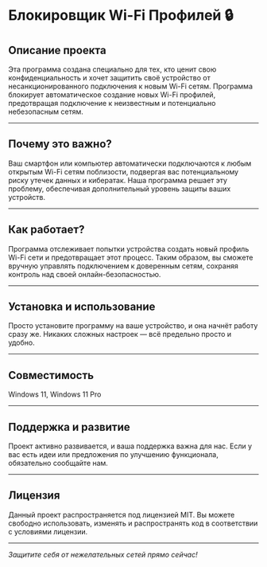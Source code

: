 # Блокировщик Wi-Fi Профилей 🔒

## Описание проекта

Эта программа создана специально для тех, кто ценит свою конфиденциальность и хочет защитить своё устройство от несанкционированного подключения к новым Wi-Fi сетям. Программа блокирует автоматическое создание новых Wi-Fi профилей, предотвращая подключение к неизвестным и потенциально небезопасным сетям.

---

## Почему это важно?

Ваш смартфон или компьютер автоматически подключаются к любым открытым Wi-Fi сетям поблизости, подвергая вас потенциальному риску утечек данных и кибератак. Наша программа решает эту проблему, обеспечивая дополнительный уровень защиты ваших устройств.

---

## Как работает?

Программа отслеживает попытки устройства создать новый профиль Wi-Fi сети и предотвращает этот процесс. Таким образом, вы сможете вручную управлять подключением к доверенным сетям, сохраняя контроль над своей онлайн-безопасностью.

---

## Установка и использование

Просто установите программу на ваше устройство, и она начнёт работу сразу же. Никаких сложных настроек — всё предельно просто и удобно.

---

## Совместимость

Windows 11, Windows 11 Pro 

---

## Поддержка и развитие

Проект активно развивается, и ваша поддержка важна для нас. Если у вас есть идеи или предложения по улучшению функционала, обязательно сообщайте нам.

---

## Лицензия

Данный проект распространяется под лицензией MIT. Вы можете свободно использовать, изменять и распространять код в соответствии с условиями лицензии.

---

*Защитите себя от нежелательных сетей прямо сейчас!*

